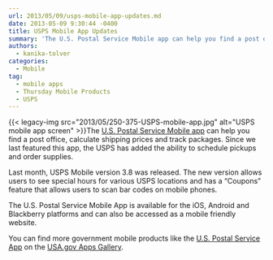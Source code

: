 ```yaml
---
url: 2013/05/09/usps-mobile-app-updates.md
date: 2013-05-09 9:30:44 -0400
title: USPS Mobile App Updates
summary: 'The U.S. Postal Service Mobile app can help you find a post office, calculate shipping prices and track packages. Since we last featured this app, the USPS has added the ability to schedule pickups and order supplies. Last month, USPS Mobile version 3.8 was released. The new version allows users'
authors:
  - kanika-tolver
categories:
  - Mobile
tag:
  - mobile apps
  - Thursday Mobile Products
  - USPS
---
```


{{< legacy-img src="2013/05/250-375-USPS-mobile-app.jpg" alt="USPS mobile app screen" >}}The [U.S. Postal Service Mobile app](https://www.usps.com/mobile/info.htm) can help you find a post office, calculate shipping prices and track packages. Since we last featured this app, the USPS has added the ability to schedule pickups and order supplies.

Last month, USPS Mobile version 3.8 was released. The new version allows users to see special hours for various USPS locations and has a &#8220;Coupons&#8221; feature that allows users to scan bar codes on mobile phones.

The U.S. Postal Service Mobile App is available for the iOS, Android and Blackberry platforms and can also be accessed as a mobile friendly website.

You can find more government mobile products like the [U.S. Postal Service App](http://apps.usa.gov/usps-mobile-app-tools/) on the [USA.gov Apps Gallery](http://apps.usa.gov/).